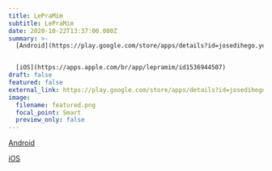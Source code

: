 ```yaml
---
title: LePraMim
subtitle: LePraMim
date: 2020-10-22T13:37:00.000Z
summary: >-
  [Android](https://play.google.com/store/apps/details?id=josedihego.yeux&hl=pt_BR)


  [iOS](https://apps.apple.com/br/app/lepramim/id1536944507)
draft: false
featured: false
external_link: https://play.google.com/store/apps/details?id=josedihego.yeux&hl=pt_BR
image:
  filename: featured.png
  focal_point: Smart
  preview_only: false
---
```

[Android](https://play.google.com/store/apps/details?id=josedihego.yeux&hl=pt_BR)

[iOS](https://apps.apple.com/br/app/lepramim/id1536944507)
